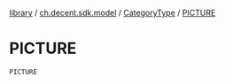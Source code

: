 [library](../../index.md) / [ch.decent.sdk.model](../index.md) / [CategoryType](index.md) / [PICTURE](./-p-i-c-t-u-r-e.md)

# PICTURE

`PICTURE`